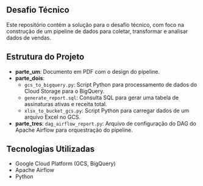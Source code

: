 ## Desafio Técnico

Este repositório contém a solução para o desafio técnico, com foco na construção de um pipeline de dados para coletar, transformar e analisar dados de vendas.

## Estrutura do Projeto

- **parte_um**: Documento em PDF com o design do pipeline.
- **parte_dois**: 
  - `gcs_to_bigquery.py`: Script Python para processamento de dados do Cloud Storage para o BigQuery.
  - `generate_report.sql`: Consulta SQL para gerar uma tabela de assinaturas ativas e receita total.
  - `xlsx_to_bucket_gcs.py`: Script Python para carregar dados de um arquivo Excel no GCS.
- **parte_tres**: `dag_airflow_report.py`: Arquivo de configuração do DAG do Apache Airflow para orquestração do pipeline.

## Tecnologias Utilizadas

- Google Cloud Platform (GCS, BigQuery)
- Apache Airflow
- Python